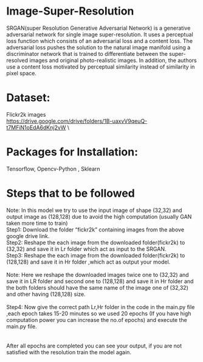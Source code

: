 # Image-Super-Resolution
SRGAN(super Resolution Generative Adversarial Network) is a generative adversarial network for single image super-resolution. It uses a perceptual loss function which consists of an adversarial loss and a content loss. The adversarial loss pushes the solution to the natural image manifold using a discriminator network that is trained to differentiate between the super-resolved images and original photo-realistic images. In addition, the authors use a content loss motivated by perceptual similarity instead of similarity in pixel space.

# Dataset:
Flickr2k images\
https://drive.google.com/drive/folders/1B-uaxvV9qeuQ-t7MFiN1oEdA6dKnj2vW \

# Packages for Installation:
Tensorflow, Opencv-Python , Sklearn

# Steps that to be followed
Note: In this model we try to use the input image of shape (32,32) and output image as (128,128) due to avoid the high computation (usually GAN taken more time to train)\
Step1: Download the folder “fickr2k” containing images from the above google drive link.\
Step2: Reshape the each image from the downloaded folder(fickr2k) to (32,32) and save it in Lr folder which act as input to the SRGAN.\
Step3: Reshape the each image from the downloaded folder(fickr2k) to (128,128) and save it in Hr folder ,which act as output your model.\
\
Note: Here we reshape the downloaded images twice one to (32,32) and save it in LR folder and second one to (128,128) and save it in Hr folder and the both folders should have the same name of the image one of (32,32) and other having (128,128) size.\
\
Step4: Now give the correct path Lr,Hr folder in the code in the main.py file ,each epoch takes 15-20 minutes so we used 20 epochs (If you have high computation power you can increase the no.of epochs) and execute the main.py file.\
\
\
After all epochs are completed you can see your output, if you are not satisfied with the
resolution train the model again.

